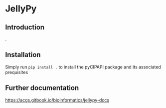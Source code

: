 # JellyPy

## Introduction
.

## Installation

Simply run `pip install .` to install the pyCIPAPI package and its associated prequisites

## Further documentation
https://acgs.gitbook.io/bioinformatics/jellypy-docs
